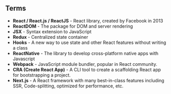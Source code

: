 ## Terms
-   **React / React.js / ReactJS** - React library, created by Facebook in 2013
-   **ReactDOM** - The package for DOM and server rendering
-   **JSX** - Syntax extension to JavaScript
-   **Redux** - Centralized state container
-   **Hooks** - A new way to use state and other React features without writing a class
-   **ReactNative** - The library to develop cross-platform native apps with Javascript
-   **Webpack** - JavaScript module bundler, popular in React community.
-   **CRA (Create React App)** - A CLI tool to create a scaffolding React app for bootstrapping a project.
-   **Next.js** - A React framework with many best-in-class features including SSR, Code-splitting, optimized for performance, etc.

